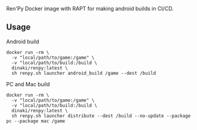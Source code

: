 Ren'Py Docker image with RAPT for making android builds in CI/CD.

## Usage
Android build
```
docker run -rm \
  -v "local/path/to/game:/game" \
  -v "local/path/to/build:/build \
  dinaki/renpy:latest \
  sh renpy.sh launcher android_build /game --dest /build
```

PC and Mac build
```
docker run -rm \
  -v "local/path/to/game:/game" \
  -v "local/path/to/build:/build \
  dinaki/renpy:latest \
  sh renpy.sh launcher distribute --dest /build --no-update --package pc --package mac /game
```
